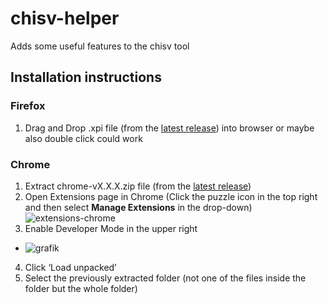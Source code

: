 # chisv-helper
Adds some useful features to the chisv tool

## Installation instructions
### Firefox
1. Drag and Drop .xpi file (from the [latest release](https://github.com/deichcode/chisv-helper/releases/latest)) into browser or maybe also double click could work

### Chrome
1. Extract chrome-vX.X.X.zip file (from the [latest release](https://github.com/deichcode/chisv-helper/releases/latest))
2. Open Extensions page in Chrome (Click the puzzle icon in the top right and then select **Manage Extensions** in the drop-down)
![extensions-chrome](https://user-images.githubusercontent.com/5639787/117260391-08366800-ae1d-11eb-9b9f-0b5602a2edc3.png)
3. Enable Developer Mode in the upper right
  * ![grafik](https://user-images.githubusercontent.com/5639787/117260720-5d727980-ae1d-11eb-95ba-7f417ee33a45.png)
4. Click ‘Load unpacked’
5. Select the previously extracted folder (not one of the files inside the folder but the whole folder)
